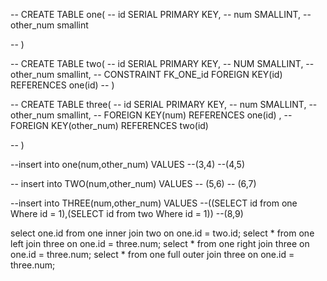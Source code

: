 -- CREATE TABLE one(
-- 	id SERIAL PRIMARY KEY,
-- 	num SMALLINT,
-- 	other_num smallint
	
-- )

--  CREATE TABLE two(
--  	id SERIAL PRIMARY KEY,
--  	NUM SMALLINT,
--  	other_num smallint,
--  	CONSTRAINT FK_ONE_id FOREIGN KEY(id) REFERENCES one(id) 
--  )


-- CREATE TABLE three(
--  	id SERIAL PRIMARY KEY,
--  	num SMALLINT,
--  	other_num smallint,
--  	FOREIGN KEY(num) REFERENCES one(id) , 
--  	FOREIGN KEY(other_num) REFERENCES two(id)
	
--  )

--insert into one(num,other_num) VALUES
--(3,4)
--(4,5)

-- insert into TWO(num,other_num) VALUES
-- (5,6)
-- (6,7)

--insert into THREE(num,other_num) VALUES
--((SELECT id from one Where id = 1),(SELECT id from two Where id = 1))
--(8,9)

select one.id from one inner join two on one.id = two.id;
select * from one left join three on one.id = three.num;
select * from one right join three on one.id = three.num;
select * from one full outer join three on one.id = three.num;


